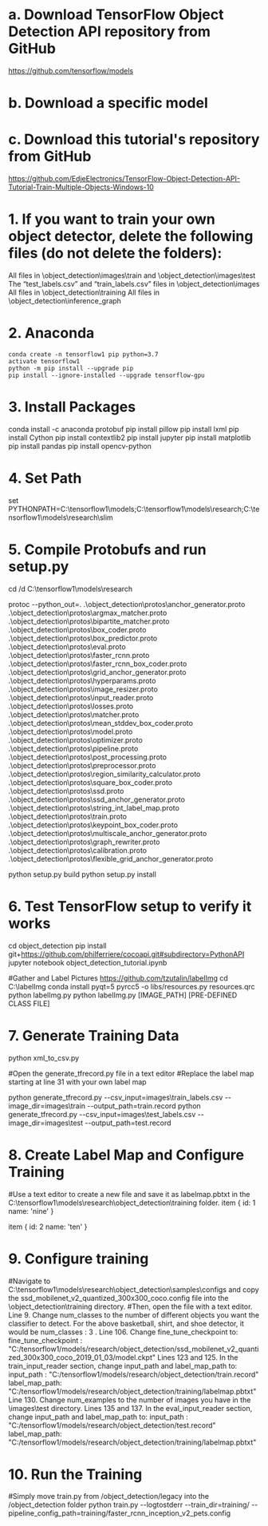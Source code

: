 # a. Download TensorFlow Object Detection API repository from GitHub
https://github.com/tensorflow/models
# b. Download a specific model
# c. Download this tutorial's repository from GitHub
https://github.com/EdjeElectronics/TensorFlow-Object-Detection-API-Tutorial-Train-Multiple-Objects-Windows-10

# 1. If you want to train your own object detector, delete the following files (do not delete the folders):
All files in \object_detection\images\train and \object_detection\images\test
The “test_labels.csv” and “train_labels.csv” files in \object_detection\images
All files in \object_detection\training
All files in \object_detection\inference_graph

# 2. Anaconda
```
conda create -n tensorflow1 pip python=3.7
activate tensorflow1
python -m pip install --upgrade pip
pip install --ignore-installed --upgrade tensorflow-gpu
```
# 3. Install Packages
conda install -c anaconda protobuf
pip install pillow
pip install lxml
pip install Cython
pip install contextlib2
pip install jupyter
pip install matplotlib
pip install pandas
pip install opencv-python

# 4. Set Path
set PYTHONPATH=C:\tensorflow1\models;C:\tensorflow1\models\research;C:\tensorflow1\models\research\slim

# 5. Compile Protobufs and run setup.py
cd /d C:\tensorflow1\models\research

protoc --python_out=. .\object_detection\protos\anchor_generator.proto .\object_detection\protos\argmax_matcher.proto .\object_detection\protos\bipartite_matcher.proto .\object_detection\protos\box_coder.proto .\object_detection\protos\box_predictor.proto .\object_detection\protos\eval.proto .\object_detection\protos\faster_rcnn.proto .\object_detection\protos\faster_rcnn_box_coder.proto .\object_detection\protos\grid_anchor_generator.proto .\object_detection\protos\hyperparams.proto .\object_detection\protos\image_resizer.proto .\object_detection\protos\input_reader.proto .\object_detection\protos\losses.proto .\object_detection\protos\matcher.proto .\object_detection\protos\mean_stddev_box_coder.proto .\object_detection\protos\model.proto .\object_detection\protos\optimizer.proto .\object_detection\protos\pipeline.proto .\object_detection\protos\post_processing.proto .\object_detection\protos\preprocessor.proto .\object_detection\protos\region_similarity_calculator.proto .\object_detection\protos\square_box_coder.proto .\object_detection\protos\ssd.proto .\object_detection\protos\ssd_anchor_generator.proto .\object_detection\protos\string_int_label_map.proto .\object_detection\protos\train.proto .\object_detection\protos\keypoint_box_coder.proto .\object_detection\protos\multiscale_anchor_generator.proto .\object_detection\protos\graph_rewriter.proto .\object_detection\protos\calibration.proto .\object_detection\protos\flexible_grid_anchor_generator.proto

python setup.py build
python setup.py install

# 6. Test TensorFlow setup to verify it works
cd object_detection
pip install git+https://github.com/philferriere/cocoapi.git#subdirectory=PythonAPI
jupyter notebook object_detection_tutorial.ipynb

#Gather and Label Pictures
https://github.com/tzutalin/labelImg
cd C:\labelImg
conda install pyqt=5
pyrcc5 -o libs/resources.py resources.qrc
python labelImg.py
python labelImg.py [IMAGE_PATH] [PRE-DEFINED CLASS FILE]

# 7. Generate Training Data
python xml_to_csv.py

#Open the generate_tfrecord.py file in a text editor
#Replace the label map starting at line 31 with your own label map

python generate_tfrecord.py --csv_input=images\train_labels.csv --image_dir=images\train --output_path=train.record
python generate_tfrecord.py --csv_input=images\test_labels.csv --image_dir=images\test --output_path=test.record

# 8. Create Label Map and Configure Training
#Use a text editor to create a new file and save it as labelmap.pbtxt in the C:\tensorflow1\models\research\object_detection\training folder.
item {
  id: 1
  name: 'nine'
}

item {
  id: 2
  name: 'ten'
}

# 9. Configure training
#Navigate to C:\tensorflow1\models\research\object_detection\samples\configs and copy the ssd_mobilenet_v2_quantized_300x300_coco.config file into the \object_detection\training directory. 
#Then, open the file with a text editor.
Line 9. Change num_classes to the number of different objects you want the classifier to detect. For the above basketball, shirt, and shoe detector, it would be num_classes : 3 .
Line 106. Change fine_tune_checkpoint to:
fine_tune_checkpoint : "C:/tensorflow1/models/research/object_detection/ssd_mobilenet_v2_quantized_300x300_coco_2019_01_03/model.ckpt"
Lines 123 and 125. In the train_input_reader section, change input_path and label_map_path to:
input_path : "C:/tensorflow1/models/research/object_detection/train.record"
label_map_path: "C:/tensorflow1/models/research/object_detection/training/labelmap.pbtxt"
Line 130. Change num_examples to the number of images you have in the \images\test directory.
Lines 135 and 137. In the eval_input_reader section, change input_path and label_map_path to:
input_path : "C:/tensorflow1/models/research/object_detection/test.record"
label_map_path: "C:/tensorflow1/models/research/object_detection/training/labelmap.pbtxt"

# 10. Run the Training
#Simply move train.py from /object_detection/legacy into the /object_detection folder
python train.py --logtostderr --train_dir=training/ --pipeline_config_path=training/faster_rcnn_inception_v2_pets.config